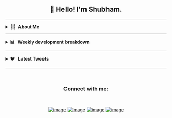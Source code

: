 <!-- Greeting Message | START  -->

<h2 align="center">👋 Hello! I'm Shubham.</h2>

<!-- Greeting Message | END  -->

---

<!-- About ME | START  -->

<details>
  <summary><b>👨‍💻&nbsp; About Me </b></summary>

  <br>

- 🌱 &nbsp; I’m currently learning **Js and React**
- 💬 &nbsp; Ask me about **Js, React and Python**
- 📫 &nbsp; How to reach me: [@imshubbh](https://twitter.com/imshubbh) on Twitter
- ⚡ &nbsp; Fun fact: Big Fan of the :zap: emoji

</details>

<!-- About ME | END  -->

---

<!-- Weekly Breakdown | START  -->

<details>
  <summary><b>📊 &nbsp; Weekly development breakdown </b></summary>
  <br/>

<!--START_SECTION:waka-->

```text
No Activity tracked this Week
```

<!--END_SECTION:waka-->

</details>

<!-- Weekly Breakdown | END  -->

---

<!-- Latest Tweets | START  -->

<details>

<summary><b> 🐦 &nbsp; Latest Tweets</b></summary>
<br>

<p align="center"><a href="https://twitter.com/imshubbh"><img src="https://github-readme-twitter.gazf.vercel.app/api?id=imshubbh&show_reply=off&amp;layout=wide" alt="github-readme-twitter"></a></p>
</div>

</details>

<!-- Latest Tweets | END   -->

---

<!-- Social Profile | START  -->

<br>
<h3 align="center">Connect with me:</h3>
<br>
<div align="center">

[![image](https://img.shields.io/badge/Twitter-1DA1F2?style=for-the-badge&logo=twitter&logoColor=white)](https://twitter.com/imshubbh)
[![image](https://img.shields.io/badge/YouTube-FF0000?style=for-the-badge&logo=youtube&logoColor=white)](https://youtube.com/c/imshubbh)
[![image](https://img.shields.io/badge/Instagram-E4405F?style=for-the-badge&logo=instagram&logoColor=white)](https://www.instagram.com/imshubbh/)
[![image](https://img.shields.io/badge/LinkedIn-0077B5?style=for-the-badge&logo=linkedin&logoColor=white)](https://www.linkedin.com/in/imshubbh/)

<!-- Social Profile | END -->
